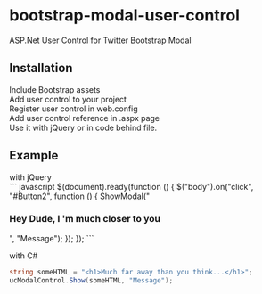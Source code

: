<h1> bootstrap-modal-user-control</h1>
<p>ASP.Net User Control for Twitter Bootstrap Modal</p>
<h2>Installation</h2>
Include Bootstrap assets<br>
Add user control to your project<br>
Register user control in web.config <br>
Add user control reference in .aspx page<br>
Use it with jQuery or in code behind file.<br>

<h2>Example</h2>
with jQuery<br>
``` javascript
$(document).ready(function () {
                $("body").on("click", "#Button2", function () {
                    ShowModal("<h3>Hey Dude, I 'm much closer to you</h3>", "Message");
                });
            });
```

with C#
```csharp
string someHTML = "<h1>Much far away than you think...</h1>";
ucModalControl.Show(someHTML, "Message");
```

